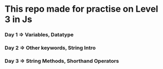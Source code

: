 # This repo made for practise on Level 3 in Js
### Day 1 => Variables, Datatype
### Day 2 => Other keywords, String Intro
### Day 3 => String Methods, Shorthand Operators
